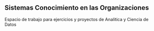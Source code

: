 ## Sistemas Conocimiento en las Organizaciones

Espacio de trabajo para ejercicios y proyectos de Analítica y Ciencia de Datos
